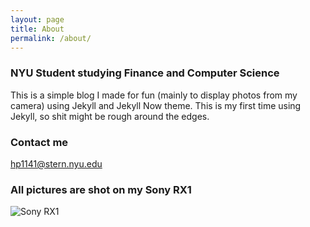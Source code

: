 ```yaml
---
layout: page
title: About
permalink: /about/
---
```


### NYU Student studying Finance and Computer Science

This is a simple blog I made for fun (mainly to display photos from my camera) using Jekyll and Jekyll Now theme. This is my first time using Jekyll, so shit might be rough around the edges.

### Contact me

[hp1141@stern.nyu.edu](mailto:hp1141@stern.nyu.edu)

### All pictures are shot on my Sony RX1

![Sony RX1]({{site.baseurl}}/images/sonyrx1.jpg)
